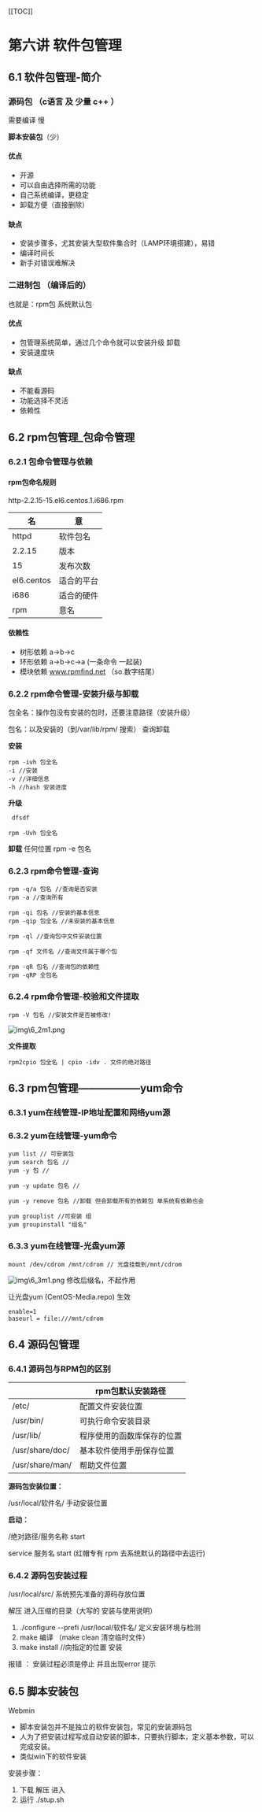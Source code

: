 [[TOC]]

# 第六讲 软件包管理

## 6.1 软件包管理-简介

### 源码包 （c语言 及 少量 c++ ）
 需要编译 慢

**脚本安装包**（少）

#### **优点**

- 开源 
- 可以自由选择所需的功能
- 自己系统编译，更稳定
- 卸载方便（直接删除）
#### 缺点

- 安装步骤多，尤其安装大型软件集合时（LAMP环境搭建），易错
- 编译时间长
- 新手对错误难解决
### 二进制包 （编译后的） 
也就是：rpm包 系统默认包
#### 优点
- 包管理系统简单，通过几个命令就可以安装升级 卸载
- 安装速度块
#### 缺点
- 不能看源码
- 功能选择不灵活
- 依赖性
## 6.2 rpm包管理_包命令管理
### 6.2.1 包命令管理与依赖
#### rpm包命名规则
http-2.2.15-15.el6.centos.1.i686.rpm

 名 | 意 
------|-----
httpd|软件包名
2.2.15|版本
15|发布次数
el6.centos|适合的平台
i686|适合的硬件
rpm|意名
#### 依赖性
+ 树形依赖 a->b->c
+ 环形依赖 a->b->c->a (一条命令 一起装)
+ 模块依赖 www.rpmfind.net （so.数字结尾）

### 6.2.2 rpm命令管理-安装升级与卸载
包全名：操作包没有安装的包时，还要注意路径（安装升级）

包名：以及安装的（到/var/lib/rpm/ 搜索） 查询卸载

**安装**

	rpm -ivh 包全名
	-i //安装
	-v //详细信息
	-h //hash 安装进度
**升级**

     dfsdf
    
    rpm -Uvh 包全名 
**卸载** 任何位置
	rpm -e 包名
### 6.2.3 rpm命令管理-查询
	rpm -q/a 包名 //查询是否安装
	rpm -a //查询所有
	
	rpm -qi 包名 //安装的基本信息
	rpm -qip 包全名 //未安装的基本信息
	
	rpm -ql //查询包中文件安装位置
	
	rpm -qf 文件名 //查询文件属于哪个包
	
	rpm -qR 包名 //查询包的依赖性
	rpm -qRP 全包名 
### 6.2.4 rpm命令管理-校验和文件提取

	rpm -V 包名 //安装文件是否被修改!
![img\6_2m1.png](./img/6_2m1.png)

**文件提取**

	rpm2cpio 包全名 | cpio -idv . 文件的绝对路径
## 6.3 rpm包管理——————**yum命令**
### 6.3.1 yum在线管理-IP地址配置和网络yum源


### 6.3.2 yum在线管理-yum命令
	yum list // 可安装包
	yum search 包名 //
	yum -y 包 //
	
	yum -y update 包名 //
	
	yum -y remove 包名 //卸载 但会卸载所有的依赖包 单系统有依赖也会
	
	yum grouplist //可安装 组
	yum groupinstall "组名"
### 6.3.3 yum在线管理-光盘yum源
	mount /dev/cdrom /mnt/cdrom // 光盘挂载到/mnt/cdrom
![img\6_3m1.png](./img/6_3m1.png)
修改后缀名，不起作用

让光盘yum (CentOS-Media.repo) 生效 

	enable=1
	baseurl = file:///mnt/cdrom
## 6.4 源码包管理
### 6.4.1 源码包与RPM包的区别

|                 | rpm包默认安装路径          |
| --------------- | -------------------------- |
| /etc/           | 配置文件安装位置           |
| /usr/bin/       | 可执行命令安装目录         |
| /usr/lib/       | 程序使用的函数库保存的位置 |
| /usr/share/doc/ | 基本软件使用手册保存位置   |
| /usr/share/man/ | 帮助文件位置               |

**源码包安装位置：**

/usr/local/软件名/  手动安装位置

**启动：**

/绝对路径/服务名称 start

service 服务名 start (红帽专有 rpm 去系统默认的路径中去运行)

### 6.4.2 源码包安装过程

/usr/local/src/  系统预先准备的源码存放位置

解压 进入压缩的目录（大写的 安装与使用说明）

1.  ./configure  --prefi /usr/local/软件名/ 定义安装环境与检测
2. make 编译    （make clean 清空临时文件）
3. make install   //向指定的位置 安装

报错 ：  安装过程必须是停止  并且出现error 提示

## 6.5 脚本安装包

Webmin

+ 脚本安装包并不是独立的软件安装包，常见的安装源码包
+ 人为了把安装过程写成自动安装的脚本，只要执行脚本，定义基本参数，可以完成安装。
+ 类似win下的软件安装

安装步骤：

1. 下载 解压 进入
2. 运行  ./stup.sh